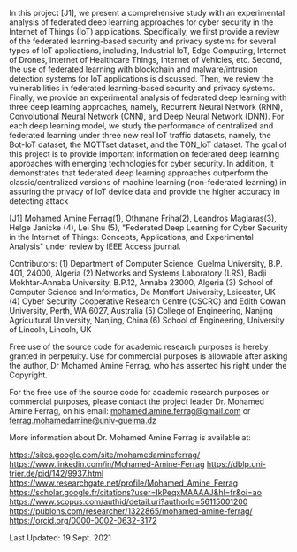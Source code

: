 In this project [J1], we present a comprehensive study with an experimental analysis of federated deep learning approaches for cyber security in the Internet of Things (IoT) applications. Specifically, we first provide a review of the federated learning-based security and privacy systems for several types of IoT applications, including, Industrial IoT, Edge Computing, Internet of Drones, Internet of Healthcare Things, Internet of Vehicles, etc. Second, the use of federated learning with blockchain and malware/intrusion detection systems for IoT applications is discussed. Then, we review the vulnerabilities in federated learning-based security and privacy systems. Finally, we provide an experimental analysis of federated deep learning with three deep learning approaches, namely, Recurrent Neural Network (RNN), Convolutional Neural Network (CNN), and Deep Neural Network (DNN). For each deep learning model, we study the performance of centralized and federated learning under three new real IoT traffic datasets, namely, the Bot-IoT dataset, the MQTTset dataset, and the TON\_IoT dataset. The goal of this project is to provide important information on federated deep learning approaches with emerging technologies for cyber security. In addition, it demonstrates that federated deep learning approaches outperform the classic/centralized versions of machine learning (non-federated learning) in assuring the privacy of IoT device data and provide the higher accuracy in detecting attack


[J1] Mohamed Amine Ferrag(1), Othmane Friha(2), Leandros Maglaras(3), Helge Janicke (4), Lei Shu (5), "Federated Deep Learning for Cyber Security in the Internet of Things: Concepts, Applications, and Experimental Analysis" under review by IEEE Access journal.

Contributors:
(1) Department of Computer Science, Guelma University, B.P. 401, 24000, Algeria
(2) Networks and Systems Laboratory (LRS), Badji Mokhtar-Annaba University, B.P.12, Annaba 23000, Algeria
(3) School of Computer Science and Informatics, De Montfort University, Leicester, UK
(4) Cyber Security Cooperative Research Centre (CSCRC) and Edith Cowan University, Perth, WA 6027, Australia
(5) College of Engineering, Nanjing Agricultural University, Nanjing, China
(6) School of Engineering, University of Lincoln, Lincoln, UK

Free use of the source code for academic research purposes is hereby granted in perpetuity. Use for commercial purposes is allowable after asking the author, Dr Mohamed Amine Ferrag, who has asserted his right under the Copyright. 


For the free use of the source code for academic research purposes or commercial purposes, please contact the project leader Dr. Mohamed Amine Ferrag, on his email: mohamed.amine.ferrag@gmail.com or ferrag.mohamedamine@univ-guelma.dz

More information about Dr. Mohamed Amine Ferrag is available at:

https://sites.google.com/site/mohamedamineferrag/
https://www.linkedin.com/in/Mohamed-Amine-Ferrag
https://dblp.uni-trier.de/pid/142/9937.html
https://www.researchgate.net/profile/Mohamed_Amine_Ferrag
https://scholar.google.fr/citations?user=IkPeqxMAAAAJ&hl=fr&oi=ao
https://www.scopus.com/authid/detail.uri?authorId=56115001200
https://publons.com/researcher/1322865/mohamed-amine-ferrag/
https://orcid.org/0000-0002-0632-3172

Last Updated: 19 Sept. 2021
